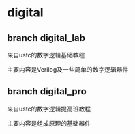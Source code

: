 # digital

## branch digital_lab
来自ustc的数字逻辑基础教程

主要内容是Verilog及一些简单的数字逻辑器件

## branch digital_pro
来自ustc的数字逻辑提高班教程

主要内容是组成原理的基础器件